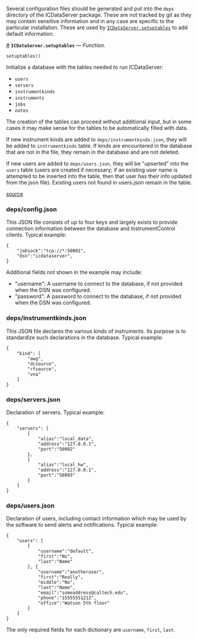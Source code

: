 
Several configuration files should be generated and put into the `deps` directory of the ICDataServer package. These are not tracked by git as they may contain sensitive information and in any case are specific to the particular installation. These are used by [`ICDataServer.setuptables`](config.md#ICDataServer.setuptables) to add default information.

<a id='ICDataServer.setuptables' href='#ICDataServer.setuptables'>#</a>
**`ICDataServer.setuptables`** &mdash; *Function*.



```
setuptables()
```

Initialize a database with the tables needed to run ICDataServer:

  * `users`
  * `servers`
  * `instrumentkinds`
  * `instruments`
  * `jobs`
  * `notes`

The creation of the tables can proceed without additional input, but in some cases it may make sense for the tables to be automatically filled with data.

If new instrument kinds are added to `deps/instrumentkinds.json`, they will be added to `instrumentkinds` table. If kinds are encountered in the database that are not in the file, they remain in the database and are not deleted.

If new users are added to `deps/users.json`, they will be "upserted" into the `users` table (users are created if necessary; if an existing user name is attempted to be inserted into the table, then that user has their info updated from the json file). Existing users not found in users.json remain in the table.


<a target='_blank' href='https://github.com/PainterQubits/ICDataServer.jl/tree/514403a46b775984394168023f072cf132e1384b/src/setup.jl#L1-L25' class='documenter-source'>source</a><br>


<a id='deps/config.json-1'></a>

### deps/config.json


This JSON file consists of up to four keys and largely exists to provide connection information between the database and InstrumentControl clients. Typical example:


```
{
    "jobsock":"tcp://*:50001",
    "dsn":"icdataserver",
}
```


Additional fields not shown in the example may include:


  * "username": A username to connect to the database, if not provided when the DSN was configured.
  * "password": A password to connect to the database, if not provided when the DSN was configured.


<a id='deps/instrumentkinds.json-1'></a>

### deps/instrumentkinds.json


This JSON file declares the various kinds of instruments. Its purpose is to standardize such declarations in the database. Typical example:


```
{
	"kind": [
		"awg",
		"dcsource",
		"rfsource",
		"vna"
	]
}
```


<a id='deps/servers.json-1'></a>

### deps/servers.json


Declaration of servers. Typical example:


```
{
    "servers": [
        {
            "alias":"local_data",
            "address":"127.0.0.1",
            "port":"50002"
        },
        {
            "alias":"local_hw",
            "address":"127.0.0.1",
            "port":"50003"
        }
    ]
}
```


<a id='deps/users.json-1'></a>

### deps/users.json


Declaration of users, including contact information which may be used by the software to send alerts and notifications. Typical example:


```
{
    "users": [
        {
            "username":"default",
            "first":"No",
            "last":"Name"
        }, {
            "username":"anotheruser",
            "first":"Really",
            "middle":"No",
            "last":"Name",
            "email":"someaddress@caltech.edu",
            "phone":"15555551212",
            "office":"Watson 5th floor"
        }
    ]
}
```


The only required fields for each dictionary are `username`, `first`, `last`.

